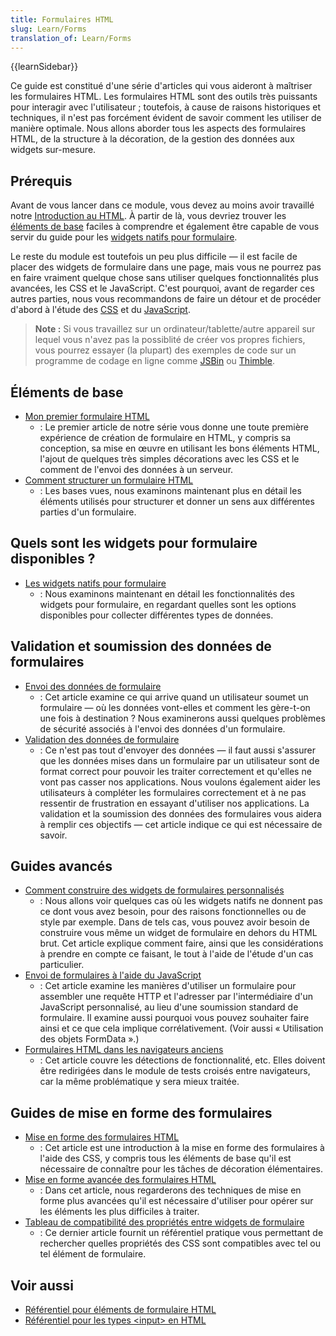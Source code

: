 ```yaml
---
title: Formulaires HTML
slug: Learn/Forms
translation_of: Learn/Forms
---
```


{{learnSidebar}}

Ce guide est constitué d'une série d'articles qui vous aideront à maîtriser les formulaires HTML. Les formulaires HTML sont des outils très puissants pour interagir avec l'utilisateur ; toutefois, à cause de raisons historiques et techniques, il n'est pas forcément évident de savoir comment les utiliser de manière optimale. Nous allons aborder tous les aspects des formulaires HTML, de la structure à la décoration, de la gestion des données aux widgets sur-mesure.

## Prérequis

Avant de vous lancer dans ce module, vous devez au moins avoir travaillé notre [Introduction au HTML](/fr/docs/Apprendre/HTML/Introduction_à_HTML). À partir de là, vous devriez trouver les [éléments de base](#éléments_de_base) faciles à comprendre et également être capable de vous servir du guide pour les [widgets natifs pour formulaire](/fr/docs/Learn/Forms/Les_blocs_de_formulaires_natifs).

Le reste du module est toutefois un peu plus difficile — il est facile de placer des widgets de formulaire dans une page, mais vous ne pourrez pas en faire vraiment quelque chose sans utiliser quelques fonctionnalités plus avancées, les CSS et le JavaScript. C'est pourquoi, avant de regarder ces autres parties, nous vous recommandons de faire un détour et de procéder d'abord à l'étude des [CSS](/fr/Apprendre/CSS/Introduction_à_CSS) et du [JavaScript](/fr/docs/Apprendre/JavaScript).

> **Note :** Si vous travaillez sur un ordinateur/tablette/autre appareil sur lequel vous n'avez pas la possiblité de créer vos propres fichiers, vous pourrez essayer (la plupart) des exemples de code sur un programme de codage en ligne comme [JSBin](http://jsbin.com/) ou [Thimble](https://thimble.mozilla.org/).

## Éléments de base

- [Mon premier formulaire HTML](/fr/docs/Learn/Forms/Mon_premier_formulaire_HTML)
  - : Le premier article de notre série vous donne une toute première expérience de création de formulaire en HTML, y compris sa conception, sa mise en œuvre en utilisant les bons éléments HTML, l'ajout de quelques très simples décorations avec les CSS et le comment de l'envoi des données à un serveur.
- [Comment structurer un formulaire HTML](/fr/docs/Learn/Forms/Comment_structurer_un_formulaire_HTML)
  - : Les bases vues, nous examinons maintenant plus en détail les éléments utilisés pour structurer et donner un sens aux différentes parties d'un formulaire.

## Quels sont les widgets pour formulaire disponibles&nbsp;?

- [Les widgets natifs pour formulaire](/fr/docs/Learn/Forms/Les_blocs_de_formulaires_natifs)
  - : Nous examinons maintenant en détail les fonctionnalités des widgets pour formulaire, en regardant quelles sont les options disponibles pour collecter différentes types de données.

## Validation et soumission des données de formulaires

- [Envoi des données de formulaire](/fr/docs/Learn/Forms/Envoyer_et_extraire_les_données_des_formulaires)
  - : Cet article examine ce qui arrive quand un utilisateur soumet un formulaire — où les données vont-elles et comment les gère-t-on une fois à destination&nbsp;? Nous examinerons aussi quelques problèmes de sécurité associés à l'envoi des données d'un formulaire.
- [Validation des données de formulaire](/fr/docs/Learn/Forms/Envoyer_et_extraire_les_données_des_formulaires)
  - : Ce n'est pas tout d'envoyer des données — il faut aussi s'assurer que les données mises dans un formulaire par un utilisateur sont de format correct pour pouvoir les traiter correctement et qu'elles ne vont pas casser nos applications. Nous voulons également aider les utilisateurs à compléter les formulaires correctement et à ne pas ressentir de frustration en essayant d'utiliser nos applications. La validation et la soumission des données des formulaires vous aidera à remplir ces objectifs — cet article indique ce qui est nécessaire de savoir.

## Guides avancés

- [Comment construire des widgets de formulaires personnalisés](/fr/docs/Learn/Forms/Comment_construire_des_widgets_de_formulaires_personnalisés)
  - : Nous allons voir quelques cas où les widgets natifs ne donnent pas ce dont vous avez besoin, pour des raisons fonctionnelles ou de style par exemple. Dans de tels cas, vous pouvez avoir besoin de construire vous même un widget de formulaire en dehors du HTML brut. Cet article explique comment faire, ainsi que les considérations à prendre en compte ce faisant, le tout à l'aide de l'étude d'un cas particulier.
- [Envoi de formulaires à l'aide du JavaScript](/fr/docs/Learn/Forms/Sending_forms_through_JavaScript)
  - : Cet article examine les manières d'utiliser un formulaire pour assembler une requête HTTP et l'adresser par l'intermédiaire d'un JavaScript personnalisé, au lieu d'une soumission standard de formulaire. Il examine aussi pourquoi vous pouvez souhaiter faire ainsi et ce que cela implique corrélativement. (Voir aussi «&nbsp;Utilisation des objets FormData&nbsp;».)
- [Formulaires HTML dans les navigateurs anciens](/fr/docs/Learn/Forms/HTML_forms_in_legacy_browsers)
  - : Cet article couvre les détections de fonctionnalité, etc. Elles doivent être redirigées dans le module de tests croisés entre navigateurs, car la même problématique y sera mieux traitée.

## Guides de mise en forme des formulaires

- [Mise en forme des formulaires HTML](/fr/docs/Learn/Forms/Apparence_des_formulaires_HTML)
  - : Cet article est une introduction à la mise en forme des formulaires à l'aide des CSS, y compris tous les éléments de base qu'il est nécessaire de connaître pour les tâches de décoration élémentaires.
- [Mise en forme avancée des formulaires HTML](/fr/docs/Learn/Forms/Advanced_styling_for_HTML_forms)
  - : Dans cet article, nous regarderons des techniques de mise en forme plus avancées qu'il est nécessaire d'utiliser pour opérer sur les éléments les plus difficiles à traiter.
- [Tableau de compatibilité des propriétés entre widgets de formulaire](/fr/docs/Learn/Forms/Property_compatibility_table_for_form_widgets)
  - : Ce dernier article fournit un référentiel pratique vous permettant de rechercher quelles propriétés des CSS sont compatibles avec tel ou tel élément de formulaire.

## Voir aussi

- [Référentiel pour éléments de formulaire HTML](/fr/docs/Web/HTML/Element#Forms)
- [Référentiel pour les types \<input> en HTML](/fr/docs/Web/HTML/Element/input)
